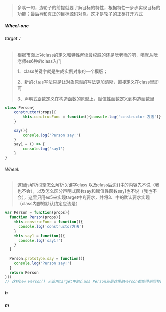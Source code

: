 > 多嘴一句，造轮子的前提就要了解目标的特性，根据特性一步步实现目标的功能；最后再和真正的目标源码对照。这才是轮子的正确打开方式

##### Wheel-one

###### target：

> 根据市面上对class的定义和特性解读最权威的还是阮老师的吧，咱就从阮老师es6种的class入门
>
> 1、class关键字就是生成实例对象的一个模版；
>
> 2、新的`class`写法只是让对象原型的写法更加清晰，直接定义在class里即可
>
> 3、声明式函数定义在构造函数的原型上，赋值性函数定义到构造函数里

```javascript
class Person{
    constructor(props){
        this.construcFunc = function(){console.log('constructor 方法')}
    }

    say(){
        console.log('Person say!')
    }
    say1 = () => {
        console.log('say1')
    }
}
```

###### Wheel:

> 这里js解析引擎怎么解析关键字class 以及class后边{}中的内容先不说（我也不会），以及怎么区分声明式函数say和赋值性函数say1也不说（我也不会），这里只用es5来实现target中的要求，并将3、中的默认要求实现（class内部的默认约定应该是）

```javascript
var Person = function(props){
  function Person(props){
    this.construcFunc = function(){
      console.log('constructor方法')
    }
    this.say1 = function(){
      console.log('say1!')
    }
  }
  
  Person.prototype.say = function(){
    console.log('Person say!')
  }
  return Person
}()
// 这样new Person() 无论用target中的class Person还是这里的Person都能得到同样的结果
```



##### h

##### m